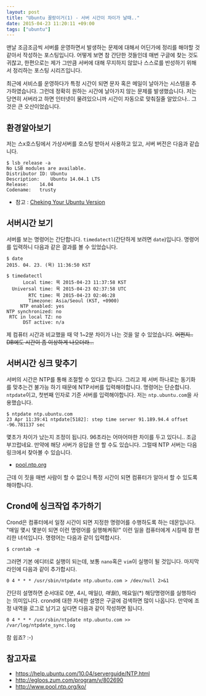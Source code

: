 ```yaml
---
layout: post
title: "Ubuntu 꼴랑이거(1) - 서버 시간이 차이가 날때.."
date: 2015-04-23 11:20:11 +09:00
tags: ["ubuntu"]
---
```


맨날 조금조금씩 서버를 운영하면서 발생하는 문제에 대해서 어딘가에 정리를 해야할 것 같아서 작성하는
포스팅입니다. 어떻게 보면 참 간단한 것들인데 매번 구글에 찾는 것도 귀찮고, 한편으로는 제가 그만큼
서버에 대해 무지하지 않았나 스스로를 반성하기 위해서 정리하는 포스팅 시리즈입니다.

최근에 서비스를 운영하다가 특정 시간이 되면 문자 혹은 메일이 날아가는 시스템을 추가하였습니다.
그런데 정확히 원하는 시간에 날아가지 않는 문제를 발생했습니다. 저는 당연히 서버라고 하면 인터넷이
물려있으니까 시간이 자동으로 맞춰질줄 알았으나.. 그것은 큰 오산이었습니다.

## 환경알아보기

저는 스x호스팅에서 가상서버를 호스팅 받아서 사용하고 있고, 서버 버전은 다음과 같습니다.

```
$ lsb_release -a
No LSB modules are available.
Distributor ID:	Ubuntu
Description:	Ubuntu 14.04.1 LTS
Release:	14.04
Codename:	trusty
```

- 참고 : [Cheking Your Ubuntu Version](https://help.ubuntu.com/community/CheckingYourUbuntuVersion)

## 서버시간 보기

서버를 보는 명령어는 간단합니다. `timedatectl`(간단하게 보려면 `date`)입니다. 명령어를 입력하니
다음과 같은 결과를 볼 수 있었습니다.

```
$ date
2015. 04. 23. (목) 11:36:50 KST
```

```
$ timedatectl
      Local time: 목 2015-04-23 11:37:58 KST
  Universal time: 목 2015-04-23 02:37:58 UTC
        RTC time: 목 2015-04-23 02:46:28
        Timezone: Asia/Seoul (KST, +0900)
     NTP enabled: yes
NTP synchronized: no
 RTC in local TZ: no
      DST active: n/a
```

제 컴퓨터 시간과 비교했을 때 약 1~2분 차이가 나는 것을 알 수 있었습니다. ~~어쩐지.. DB에도 시간이
좀 이상하게 나오더라...~~

## 서버시간 싱크 맞추기

서버의 시간은 NTP를 통해 조절할 수 있다고 합니다. 그리고 제 서버 하나로는 동기화를 맞추는건 불가능
하기 때문에 NTP서버를 입력해야합니다. 명령어는 단순합니다. `ntpdate`이고, 첫번째 인자로 기준
서버를 입력해야합니다. 저는 `ntp.ubuntu.com`을 사용했습니다.

```
$ ntpdate ntp.ubuntu.com
23 Apr 11:39:41 ntpdate[5182]: step time server 91.189.94.4 offset -96.781137 sec
```

몇초가 차이가 났는지 조정이 됩니다. 96초라는 어마어마한 차이를 두고 있다니.. 조금 부끄럽네요.
만약에 해당 서버가 응답을 안 할 수도 있습니다. 그럴때 NTP 서버는 다음 링크에서 찾아볼 수 있습니다.

- [pool.ntp.org](http://www.pool.ntp.org)

근데 이 짓을 매번 사람이 할 수 없으니 특정 시간이 되면 컴퓨터가 알아서 할 수 있도록 해야합니다.

## Crond에 싱크작업 추가하기

Crond은 컴퓨터에서 일정 시간이 되면 지정한 명령어를 수행하도록 하는 데몬입니다. "매일 몇시 몇분이
되면 이런 명령어를 실행해켜줘!" 이런 일을 컴퓨터에게 시킬때 참 편리한 녀석입니다. 명령어는 다음과
같이 입력합시다.

```
$ crontab -e
```

그러면 기본 에디터로 실행이 되는데, 보통 `nano`혹은 `vim`이 실행이 될 것입니다. 마지막 라인에
다음과 같이 추가합시다.

```
0 4 * * * /usr/sbin/ntpdate ntp.ubuntu.com > /dev/null 2>&1
```

간단히 설명하면 순서대로 0분, 4시, 매일(*), 매월(*), 매요일(*) 해당명령어를 실행하라는 의미입니다. 
crond에 대한 자세한 설명은 구글에 검색하면 많이 나옵니다. 만약에 조정 내역을 로그로 남기고 싶다면
다음과 같이 작성하면 됩니다.

```
0 4 * * * /usr/sbin/ntpdate ntp.ubuntu.com >> /var/log/ntpdate_sync.log
```

참 쉽죠? :-)

## 참고자료

- <https://help.ubuntu.com/10.04/serverguide/NTP.html>
- <http://egloos.zum.com/program/v/802690>
- <http://www.pool.ntp.org/ko/>
